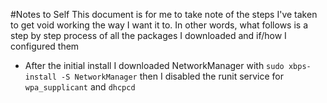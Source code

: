 #Notes to Self
This document is for me to take note of the steps I've taken to get void working the way I want it to. In other words, what follows is a step by step process of all the packages I downloaded and if/how I configured them
- After the initial install I downloaded NetworkManager with `sudo xbps-install -S NetworkManager` then I disabled the runit service for `wpa_supplicant` and `dhcpcd`
